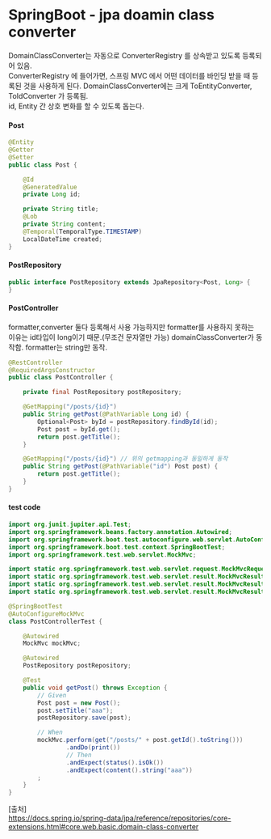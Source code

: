 # SpringBoot - jpa doamin class converter
DomainClassConverter는 자동으로 ConverterRegistry 를 상속받고 있도록 등록되어 있음.<br/>
ConverterRegistry 에 들어가면, 스프링 MVC 에서 어떤 데이터를 바인딩 받을 때 등록된 것을 사용하게 된다. DomainClassConverter에는 크게 ToEntityConverter, ToIdConverter 가 등록됨.<br/>
id, Entity 간 상호 변화를 할 수 있도록 돕는다.


#### Post
```java
@Entity
@Getter
@Setter
public class Post {

    @Id
    @GeneratedValue
    private Long id;

    private String title;
    @Lob
    private String content;
    @Temporal(TemporalType.TIMESTAMP)
    LocalDateTime created;
}
```

#### PostRepository
```java
public interface PostRepository extends JpaRepository<Post, Long> {
}
```

#### PostController
formatter,converter 둘다 등록해서 사용 가능하지만 
formatter를 사용하지 못하는 이유는 id타입이 long이기 때문.(무조건 문자열만 가능)
domainClassConverter가 동작함. formatter는 string만 동작.
```java
@RestController
@RequiredArgsConstructor
public class PostController {

    private final PostRepository postRepository;

    @GetMapping("/posts/{id}")
    public String getPost(@PathVariable Long id) {
        Optional<Post> byId = postRepository.findById(id);
        Post post = byId.get();
        return post.getTitle();
    }

    @GetMapping("/posts/{id}") // 위의 getmapping과 동일하게 동작
    public String getPost(@PathVariable("id") Post post) {
        return post.getTitle();
    }
}
```

#### test code
```java
import org.junit.jupiter.api.Test;
import org.springframework.beans.factory.annotation.Autowired;
import org.springframework.boot.test.autoconfigure.web.servlet.AutoConfigureMockMvc;
import org.springframework.boot.test.context.SpringBootTest;
import org.springframework.test.web.servlet.MockMvc;

import static org.springframework.test.web.servlet.request.MockMvcRequestBuilders.get;
import static org.springframework.test.web.servlet.result.MockMvcResultHandlers.print;
import static org.springframework.test.web.servlet.result.MockMvcResultMatchers.content;
import static org.springframework.test.web.servlet.result.MockMvcResultMatchers.status;

@SpringBootTest
@AutoConfigureMockMvc
class PostControllerTest {

    @Autowired
    MockMvc mockMvc;

    @Autowired
    PostRepository postRepository;

    @Test
    public void getPost() throws Exception {
        // Given
        Post post = new Post();
        post.setTitle("aaa");
        postRepository.save(post);

        // When
        mockMvc.perform(get("/posts/" + post.getId().toString()))
                .andDo(print())
                // Then
                .andExpect(status().isOk())
                .andExpect(content().string("aaa"))
        ;
    }
}
```


[출처]<br/>
https://docs.spring.io/spring-data/jpa/reference/repositories/core-extensions.html#core.web.basic.domain-class-converter